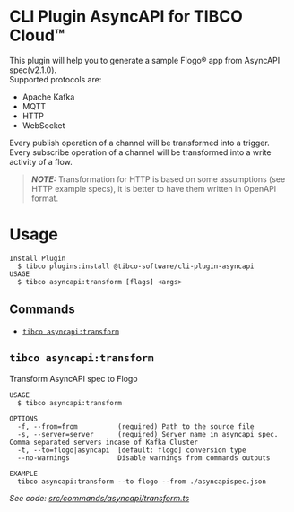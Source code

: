 # CLI Plugin AsyncAPI for TIBCO Cloud™

This plugin will help you to generate a sample Flogo® app from AsyncAPI spec(v2.1.0). \
Supported protocols are:

- Apache Kafka
- MQTT
- HTTP
- WebSocket

Every publish operation of a channel will be transformed into a trigger.\
Every subscribe operation of a channel will be transformed into a write activity of a flow.

> **_NOTE:_** Transformation for HTTP is based on some assumptions (see HTTP example specs), it is better to have them written in OpenAPI format.

# Usage

```
Install Plugin
  $ tibco plugins:install @tibco-software/cli-plugin-asyncapi
USAGE
  $ tibco asyncapi:transform [flags] <args>
```
## Commands

  <!-- commands -->
* [`tibco asyncapi:transform`](#tibco-asyncapitransform)

## `tibco asyncapi:transform`

Transform AsyncAPI spec to Flogo

```
USAGE
  $ tibco asyncapi:transform

OPTIONS
  -f, --from=from          (required) Path to the source file
  -s, --server=server      (required) Server name in asyncapi spec. Comma separated servers incase of Kafka Cluster
  -t, --to=flogo|asyncapi  [default: flogo] conversion type
  --no-warnings            Disable warnings from commands outputs

EXAMPLE
  tibco asyncapi:transform --to flogo --from ./asyncapispec.json
```

_See code: [src/commands/asyncapi/transform.ts](https://github.com/TIBCOSoftware/cic-cli-plugin-asyncapi/blob/v1.0.0-beta.2/src/commands/asyncapi/transform.ts)_
<!-- commandsstop -->
